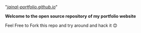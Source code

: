 "_[jainal-portfolio.github.io](jainal-portfolio.github.io)_"

**Welcome to the open source repository of my portfolio website**

Feel Free to Fork this repo and try around and hack it 😊
